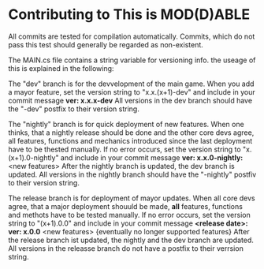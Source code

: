 # Contributing to This is MOD(D)ABLE

All commits are tested for compilation automatically. Commits, which do not pass this test should generally be regarded as non-existent.

The MAIN.cs file contains a string variable for versioning info. the useage of this is explained in the following:

The "dev" branch is for the devvelopment of the main game. 
When you add a mayor feature, set the version string to "x.x.(x+1)-dev" and include in your commit message **ver: x.x.x-dev**
All versions in the dev branch should have the "-dev" postfix to their version string.

The "nightly" branch is for quick deployment of new features. 
When one thinks, that a nightly release should be done and the other core devs agree, all features, functions and mechanics introduced since the last deployment have to be thested manually.
If no error occurs, set the version string to "x.(x+1).0-nightly" and include in your commit message **ver: x.x.0-nightly:** \<new features\>
After the nightly branch is updated, the dev branch is updated.
All versions in the nightly branch should have the "-nightly" postfiv to their version string.

The release branch is for deployment of mayor updates.
When all core devs agree, that a major deployment shouuld be made, **all** features, functions and methots have to be tested manually.
If no error occurs, set the version string to "(x+1).0.0" and include in your commit message **\<release date\>: ver: x.0.0** \<new features\> \{eventually no longer supported features\}
After the release branch ist updated, the nightly and the dev branch are updated.
All versions in the releasse branch do not have a postfix to their verrsion string.

